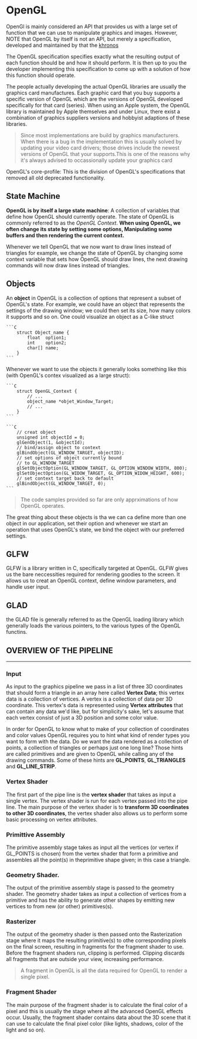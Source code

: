 # OpenGL

OpenGl is mainly considered an API that provides us with a
large set of function that we can use to manipulate graphics
and images. However, NOTE that OpenGL by itself is not an API,
but merely a specification, developed and maintained by that
the [khronos](www.khronos.org)

The OpenGL specification specifies exactly what the resulting output of each function should be and how it should perform. It is then up to you the developer implementing this specification to come up with a solution of how this function should operate.

The people actually developing the actual OpenGL libraries are usually the graphics card manufactures. Each graphic card that you buy supports a specific version of OpenGL which are the versions of OpenGL developed specifically for that card (series). When using an Apple system, the OpenGL library is maintained by Apple themselves and under Linux, there exist a combination of graphics suppliers versions and hobbyist adaptions of these libraries.

> Since most implementations are build by graphics manufacturers. When there is a bug in the implementation this is usually solved by updating your video card drivers; those drives include the newest versions of OpenGL that your supports.This is one of the reasons why it's always advised to occassionally update your graphics card


OpenGL's core-profile: This is the division of OpenGL's specifications that removed all old deprecated functionality.

## State Machine

**OpenGL is by itself a large state machine**:
A collection of variables that define how OpenGL should
currently operate. The state of OpenGL is commonly referred
to as the *OpenGL Context*. **When using OpenGL, we often change its state by setting some options, Manipulating some buffers and then rendering the current context.**

Whenever we tell OpenGL that we now want to draw lines instead
of triangles for example, we change the state of OpenGL by changing some context variable that sets how OpenGL should draw lines, the next drawing commands will now draw lines instead of triangles.

## Objects

An **object** in OpenGL is a collection of options that represent a subset of OpenGL's state. For example, we could have an object that represents the settings of the drawing window; we could then set its size, how many colors it supports
and so on. One could visualize an object as a C-like struct

    ```C
        struct Object_name {
            float  option1;
            int    option2;
            char[] name;
        }
    ```
Whenever we want to use the objects it generally looks something like this (with OpenGL's contex visualized as a large struct):

    ```C
        struct OpenGL_Context {
            // ...
            object_name *objet_Window_Target;
            // ...
        }
    ```

    ```C
        // creat object
        unsigned int objectId = 0;
        glGenObject(1, &objectId);
        // bind/assign object to context
        glBindObject(GL_WINDOW_TARGET, objectID);
        // set options of object currently bound
        // to GL_WINDOW_TARGET
        glSetObjectOption(GL_WINDOW_TARGET, GL_OPTION_WINDOW_WIDTH, 800);
        glSetObjectOption(GL_WIDOW_TARGET, GL_OPTION_WIDOW_HEIGHT, 600);
        // set context target back to default
        glBindObject(GL_WINDOW_TARGET, 0);
    ```

> The code samples provided so far are only apprximations of
> how OpenGL operates.

The great thing about these objects is tha we can ca define more than one object in our application, set their option and whenever we start an operation that uses OpenGL's state, we bind the object with our preferred settings.


## GLFW

GLFW is a library written in C, specifically targeted at OpenGL. GLFW gives us the bare neccessities required for rendering goodies to the screen. It allows us to creat an OpenGL context, define window parameters, and handle user input.

## GLAD

the GLAD file is generally referred to as the OpenGL loading library which generally loads the various pointers, to the various types of the OpenGL functins.


## OVERVIEW OF THE PIPELINE

---

### Input 

As input to the graphics pipeline we pass in a list of three 3D coordinates that should 
form a triangle in an array here called **Vertex Data**; this vertex data is a collection of vertices. A vertex is a collection of data per 3D coordinate. This vertex's data is represented using **Vertex attributes** that can contain any data we'd like, but for simplicity's sake, let's assume that each vertex consist of just a 3D position and some color value.

In order for OpenGL to know what to make of your collection of coordinates and color values OpenGL requires you to hint what kind of render types you want to form with the data. Do we want the data rendered as a collection of points, a collection of triangles or perhaps just one long line? Those hints are called primitives and are given to OpenGL while calling any of the drawing commands. Some of these hints are **GL_POINTS**, **GL_TRIANGLES** and **GL_LINE_STRIP**.


### Vertex Shader

The first part of the  pipe line is the **vertex shader** that takes as input a single vertex. The vertex shader is run for each vertex passed into the pipe line. The main purpose of the vertex shader is to **transform 3D coordinates to other 3D coordinates**, the vertex shader also allows us to perform some basic processing on vertex attributes.

### Primittive Assembly

The primitive assembly stage takes as input all the vertices (or vertex if GL_POINTS is chosen) from the vertex shader that form a primitive and assembles all the point(s) in theprimitive shape given; in this case a triangle.

### Geometry Shader.

The output of the primitive assembly stage is passed to the geometry shader. The geometry shader takes as input a collection of vertices from a primitive and has the ability to generate other shapes by emitting new vertices to from new (or other) primitives(s).

### Rasterizer

The output of the geometry shader is then passed onto the Rasterization stage where it maps the resulting primitive(s) to othe corresponding pixels on the final screen, resulting in fragments for the fragment shader to use. Before the fragment shaders run, clipping is performed. Clipping discards all fragments that are outside your view, increasing performance.

> A fragment in OpenGL is all the data required for OpenGL to render a single pixel.

### Fragment Shader 

 The main purpose of the fragment shader is to calculate the final color of a pixel and this is usually the stage where all the advanced OpenGL effects occur. Usually, the fragment shader contains data about the 3D scene that it can use to calculate the final pixel color (like lights, shadows, color of the light and so on).
